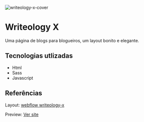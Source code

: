![writeology-x-cover](https://github.com/devericoliveira/writeology-x/assets/134177146/acba3799-f10c-45db-87da-388ba75acebc)

# Writeology X

Uma página de blogs para blogueiros, um layout bonito e elegante.

## Tecnologias utlizadas

- Html
- Sass
- Javascript

## Referências

Layout: [webflow writeology-x](https://webflow.com/templates/html/writeology-x-blog-website-template)

Preview: [Ver site](https://devericoliveira.github.io/writeology-x/)
